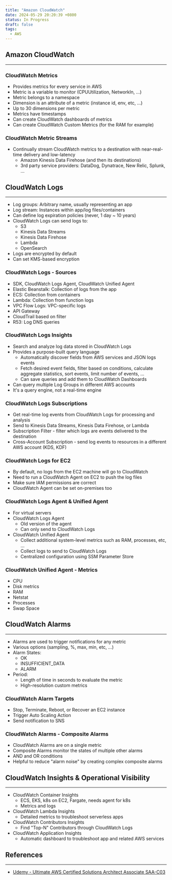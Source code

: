 ```yaml
---
title: "Amazon CloudWatch"
date: 2024-05-29 20:20:39 +0800
status: In Progress
draft: false
tags:
  - AWS
---
```

## Amazon CloudWatch
---
### CloudWatch Metrics
- Provides metrics for every service in AWS
- Metric is a variable to monitor (CPUUtilization, NetworkIn, ...)
- Metric belongs to a namespace
- Dimension is an attribute of a metric (instance id, env, etc, ...)
- Up to 30 dimensions per metric
- Metrics have timestamps
- Can create CloudWatch dashboards of metrics
- Can create CloudWatch Custom Metrics (for the RAM for example)

### CloudWatch Metric Streams
- Continually stream CloudWatch metrics to a destination with near-real-time delivery and low-latency
	- Amazon Kinesis Data Firehose (and then its destinations)
	- 3rd party service providers: DataDog, Dynatrace, New Relic, Splunk, ...

## CloudWatch Logs
---
- Log groups: Arbitrary name, usually representing an app
- Log stream: Instances within app/log files/containers
- Can define log expiration policies (never, 1 day ~ 10 years)
- CloudWatch Logs can send logs to:
	- S3
	- Kinesis Data Streams
	- Kinesis Data Firehose
	- Lambda
	- OpenSearch
- Logs are encrypted by default
- Can set KMS-based encryption

### CloudWatch Logs - Sources
- SDK, CloudWatch Logs Agent, CloudWatch Unified Agent
- Elastic Beanstalk: Collection of logs from the app
- ECS: Collection from containers
- Lambda: Collection from function logs
- VPC Flow Logs: VPC-specific logs
- API Gateway
- CloudTrail based on filter
- R53: Log DNS queries

### CloudWatch Logs Insights
- Search and analyze log data stored in CloudWatch Logs
- Provides a purpose-built query language
	- Automatically discover fields from AWS services and JSON logs events
	- Fetch desired event fields, filter based on conditions, calculate aggregate statistics, sort events, limit number of events, ...
	- Can save queries and add them to CloudWatch Dashboards
- Can query multiple Log Groups in different AWS accounts
- It's a query engine, not a real-time engine

### CloudWatch Logs Subscriptions
- Get real-time log events from CloudWatch Logs for processing and analysis
- Send to Kinesis Data Streams, Kinesis Data Firehose, or Lambda
- Subscription Filter - filter which logs are events delivered to the destination
- Cross-Account Subscription - send log events to resources in a different AWS account (KDS, KDF)

### CloudWatch Logs for EC2
- By default, no logs from the EC2 machine will go to CloudWatch
- Need to run a CloudWatch Agent on EC2 to push the log files
- Make sure IAM permissions are correct
- CloudWatch Agent can be set on-premises too

### CloudWatch Logs Agent & Unified Agent
- For virtual servers
- CloudWatch Logs Agent
	- Old version of the agent
	- Can only send to CloudWatch Logs
- CloudWatch Unified Agent
	- Collect additional system-level metrics such as RAM, processes, etc, ...
	- Collect logs to send to CloudWatch Logs
	- Centralized configuration using SSM Parameter Store

### CloudWatch Unified Agent - Metrics
- CPU
- Disk metrics
- RAM
- Netstat
- Processes
- Swap Space

## CloudWatch Alarms
---
- Alarms are used to trigger notifications for any metric
- Various options (sampling, %, max, min, etc, ...)
- Alarm States:
	- OK
	- INSUFFICIENT_DATA
	- ALARM
- Period:
	- Length of time in seconds to evaluate the metric
	- High-resolution custom metrics

### CloudWatch Alarm Targets
- Stop, Terminate, Reboot, or Recover an EC2 instance
- Trigger Auto Scaling Action
- Send notification to SNS

### CloudWatch Alarms - Composite Alarms
- CloudWatch Alarms are on a single metric
- Composite Alarms monitor the states of multiple other alarms
- AND and OR conditions
- Helpful to reduce "alarm noise" by creating complex composite alarms

## CloudWatch Insights & Operational Visibility
---
- CloudWatch Container Insights
	- ECS, EKS, k8s on EC2, Fargate, needs agent for k8s
	- Metrics and logs
- CloudWatch Lambda Insights
	- Detailed metrics to troubleshoot serverless apps
- CloudWatch Contributors Insights
	- Find "Top-N" Contributors through CloudWatch Logs
- CloudWatch Application Insights
	- Automatic dashboard to troubleshoot app and related AWS services

## References
---
- [Udemy - Ultimate AWS Certified Solutions Architect Associate SAA-C03](https://www.udemy.com/course/aws-certified-solutions-architect-associate-saa-c03)
